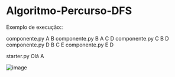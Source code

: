 # Algoritmo-Percurso-DFS

Exemplo de execução::

componente.py A B
componente.py B A C D
componente.py C B D
componente.py D B C E
componente.py E D

starter.py Olá A

![image](https://github.com/FelpsCorrea/Algoritmo-Percurso-DFS/assets/64820718/5966a12f-20a9-47c5-b62e-46baff07ebfb)
